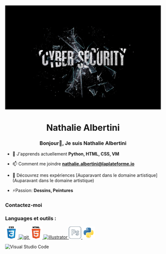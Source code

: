 ![Banniere](cybersecurity.png)  
<h1 align="center">Nathalie Albertini</h1>
<h3 align="center">Bonjour👋, Je suis Nathalie Albertini</h3>

- 🌱 J'apprends actuellement **Python, HTML, CSS, VM**

- 📫 Comment me joindre **nathalie.albertini@laplateforme.io**

- 📄 Découvrez mes expériences [Auparavant dans le domaine artistique](Auparavant dans le domaine artistique)

- ⚡Passion: **Dessins, Peintures**

<h3 align="left" nathalie.albertini@laplateforme.io>Contactez-moi</h3>
<p align="left">
</p>

<h3 align="left">Languages ​​et outils :</h3>
<p align="left"> <a href="https://www.w3schools.com/css/" target="_blank" rel="noreferrer"> <img src="https://raw.githubusercontent.com/devicons/devicon/master/icons/css3/css3-original-wordmark.svg" alt="css3" width="40" height="40"/> </a> <a href="https://git-scm.com/" target="_blank" rel="noreferrer"> <img src="https://www.vectorlogo.zone/logos/git-scm/git-scm-icon.svg" alt="git" width="40" height="40"/> </a> <a href="https://www.w3.org/html/" target="_blank" rel="noreferrer"> <img src="https://raw.githubusercontent.com/devicons/devicon/master/icons/html5/html5-original-wordmark.svg" alt="html5" width="40" hauteur="40"/> </a> <a href="https://www.adobe.com/fr/produits/illustrator.html" target="_blank" rel="noreferrer"> <img src="https://www.vectorlogo.zone/logos/adobe_illustrator/adobe_illustrator-icon.svg" alt="illustrator" width="40" height="40"/> </a> <a href="https://www.photoshop.com/fr" target="_blank" rel="noreferrer"> <img src="https://raw.githubusercontent.com/devicons/devicon/master/icons/photoshop/photoshop-line.svg" alt="photoshop" width="40" height="40"/> </a> <a href="https://www.python.org" target="_blank" rel="noreferrer"> <img src="https://raw.githubusercontent.com/devicons/devicon/master/icons/python/python-original.svg" alt="python" width="40" height="40"/> </a> </p>

![Visual Studio Code](https://img.shields.io/badge/Visual%20Studio%20Code-0078d7.svg?style=for-the-badge&logo=visual-studio-code&logoColor=white)
